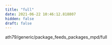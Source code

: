 ```yaml
---
title: "full"
date: 2021-06-22 10:46:12.818807
hidden: false
draft: false
---
```


ath79/generic/package_feeds_packages_mpd/full

